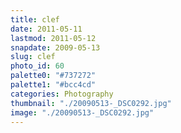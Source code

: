 ```yaml
---
title: clef
date: 2011-05-11
lastmod: 2011-05-12
snapdate: 2009-05-13
slug: clef
photo_id: 60
palette0: "#737272"
palette1: "#bcc4cd"
categories: Photography
thumbnail: "./20090513-_DSC0292.jpg"
image: "./20090513-_DSC0292.jpg"
---
```

